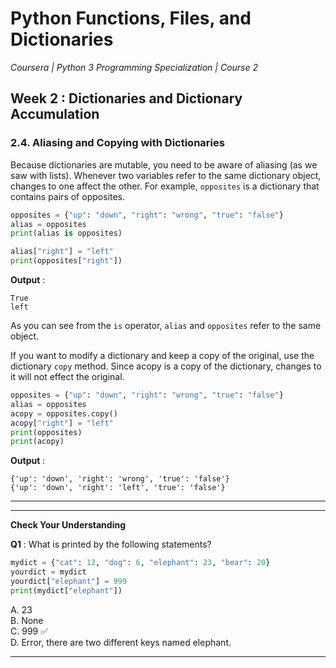 # Python Functions, Files, and Dictionaries
*Coursera | Python 3 Programming Specialization | Course 2*

## Week 2 : Dictionaries and Dictionary Accumulation
### 2.4. Aliasing and Copying with Dictionaries

Because dictionaries are mutable, you need to be aware of aliasing (as we saw with lists). Whenever two variables refer to the same dictionary object, changes to one affect the other. For example, `opposites` is a dictionary that contains pairs of opposites.



```python
opposites = {"up": "down", "right": "wrong", "true": "false"}
alias = opposites
print(alias is opposites)

alias["right"] = "left"
print(opposites["right"])
```

**Output** :

```
True
left
```

As you can see from the `is` operator, `alias` and `opposites` refer to the same object.

If you want to modify a dictionary and keep a copy of the original, use the dictionary `copy` method. Since acopy is a copy of the dictionary, changes to it will not effect the original.

```python
opposites = {"up": "down", "right": "wrong", "true": "false"}
alias = opposites
acopy = opposites.copy()
acopy["right"] = "left"
print(opposites)
print(acopy)
```

**Output** :

```
{'up': 'down', 'right': 'wrong', 'true': 'false'}
{'up': 'down', 'right': 'left', 'true': 'false'}
```

----
----

**Check Your Understanding**

**Q1** : What is printed by the following statements?

```python
mydict = {"cat": 12, "dog": 6, "elephant": 23, "bear": 20}
yourdict = mydict
yourdict["elephant"] = 999
print(mydict["elephant"])
```

A. 23 <br>
B. None <br>
C. 999 ✅ <br>
D. Error, there are two different keys named elephant. <br>


----
